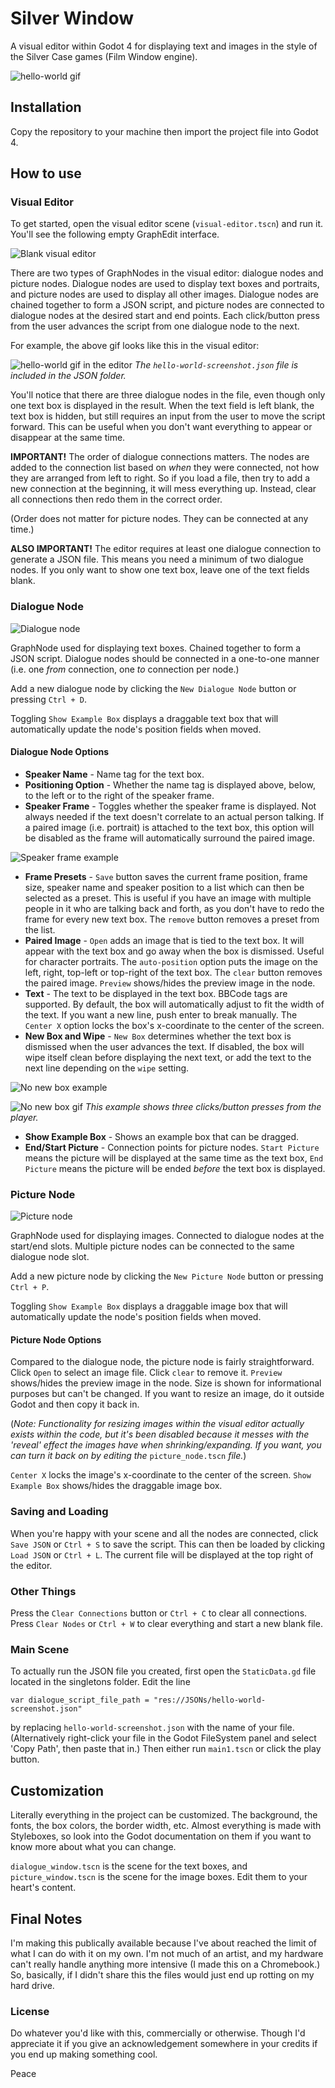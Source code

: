 # Silver Window

A visual editor within Godot 4 for displaying text and images in the style of the Silver Case games (Film Window engine).

![hello-world gif](screenshots/hello-world.gif)

## Installation

Copy the repository to your machine then import the project file into Godot 4.

## How to use

### Visual Editor

To get started, open the visual editor scene (`visual-editor.tscn`) and run it. You'll see the following empty GraphEdit interface.

![Blank visual editor](screenshots/visual-editor-screenshot.png)

There are two types of GraphNodes in the visual editor: dialogue nodes and picture nodes. Dialogue nodes are used to display text boxes and portraits, and picture nodes are used to display all other images. Dialogue nodes are chained together to form a JSON script, and picture nodes are connected to dialogue nodes at the desired start and end points. Each click/button press from the user advances the script from one dialogue node to the next.

For example, the above gif looks like this in the visual editor:

![hello-world gif in the editor](screenshots/hello-world-visual-editor.png)
*The `hello-world-screenshot.json` file is included in the JSON folder.*

You'll notice that there are three dialogue nodes in the file, even though only one text box is displayed in the result. When the text field is left blank, the text box is hidden, but still requires an input from the user to move the script forward. This can be useful when you don't want everything to appear or disappear at the same time.

**IMPORTANT!** The order of dialogue connections matters. The nodes are added to the connection list based on *when* they were connected, not how they are arranged from left to right. So if you load a file, then try to add a new connection at the beginning, it will mess everything up. Instead, clear all connections then redo them in the correct order.

(Order does not matter for picture nodes. They can be connected at any time.)

**ALSO IMPORTANT!** The editor requires at least one dialogue connection to generate a JSON file. This means you need a minimum of two dialogue nodes. If you only want to show one text box, leave one of the text fields blank.

### Dialogue Node

![Dialogue node](screenshots/dialogue-node-example-box.png)

GraphNode used for displaying text boxes. Chained together to form a JSON script. Dialogue nodes should be connected in a one-to-one manner (i.e. one *from* connection, one *to* connection per node.)

Add a new dialogue node by clicking the `New Dialogue Node` button or pressing `Ctrl + D`.

Toggling `Show Example Box` displays a draggable text box that will automatically update the node's position fields when moved.

#### Dialogue Node Options

- **Speaker Name** - Name tag for the text box.
- **Positioning Option** - Whether the name tag is displayed above, below, to the left or to the right of the speaker frame.
- **Speaker Frame** - Toggles whether the speaker frame is displayed. Not always needed if the text doesn't correlate to an actual person talking. If a paired image (i.e. portrait) is attached to the text box, this option will be disabled as the frame will automatically surround the paired image.

![Speaker frame example](screenshots/rgb-chairs.gif)

- **Frame Presets** - `Save` button saves the current frame position, frame size, speaker name and speaker position to a list which can then be selected as a preset. This is useful if you have an image with multiple people in it who are talking back and forth, as you don't have to redo the frame for every new text box. The `remove` button removes a preset from the list.
- **Paired Image** - `Open` adds an image that is tied to the text box. It will appear with the text box and go away when the box is dismissed. Useful for character portraits. The `auto-position` option puts the image on the left, right, top-left or top-right of the text box. The `clear` button removes the paired image. `Preview` shows/hides the preview image in the node.
- **Text** - The text to be displayed in the text box. BBCode tags are supported. By default, the box will automatically adjust to fit the width of the text. If you want a new line, push enter to break manually. The `Center X` option locks the box's x-coordinate to the center of the screen.
- **New Box and Wipe** - `New Box` determines whether the text box is dismissed when the user advances the text. If disabled, the box will wipe itself clean before displaying the next text, or add the text to the next line depending on the `wipe` setting.

![No new box example](screenshots/no-new-box-example.png)

![No new box gif](screenshots/no-new-box-example.gif)
*This example shows three clicks/button presses from the player.*

- **Show Example Box** - Shows an example box that can be dragged.
- **End/Start Picture** - Connection points for picture nodes. `Start Picture` means the picture will be displayed at the same time as the text box, `End Picture` means the picture will be ended *before* the text box is displayed.

### Picture Node

![Picture node](screenshots/picture-node-example-box.png)

GraphNode used for displaying images. Connected to dialogue nodes at the start/end slots. Multiple picture nodes can be connected to the same dialogue node slot.

Add a new picture node by clicking the `New Picture Node` button or pressing `Ctrl + P`.

Toggling `Show Example Box` displays a draggable image box that will automatically update the node's position fields when moved.

#### Picture Node Options

Compared to the dialogue node, the picture node is fairly straightforward. Click `Open` to select an image file. Click `clear` to remove it. `Preview` shows/hides the preview image in the node. Size is shown for informational purposes but can't be changed. If you want to resize an image, do it outside Godot and then copy it back in.

(*Note: Functionality for resizing images within the visual editor actually exists within the code, but it's been disabled because it messes with the 'reveal' effect the images have when shrinking/expanding. If you want, you can turn it back on by editing the* `picture_node.tscn` *file.*)

`Center X` locks the image's x-coordinate to the center of the screen. `Show Example Box` shows/hides the draggable image box.

### Saving and Loading

When you're happy with your scene and all the nodes are connected, click `Save JSON` or `Ctrl + S` to save the script. This can then be loaded by clicking `Load JSON` or `Ctrl + L`. The current file will be displayed at the top right of the editor.

### Other Things

Press the `Clear Connections` button or `Ctrl + C` to clear all connections. Press `Clear Nodes` or `Ctrl + W` to clear everything and start a new blank file.

### Main Scene

To actually run the JSON file you created, first open the `StaticData.gd` file located in the singletons folder. Edit the line

    var dialogue_script_file_path = "res://JSONs/hello-world-screenshot.json"

by replacing `hello-world-screenshot.json` with the name of your file. (Alternatively right-click your file in the Godot FileSystem panel and select 'Copy Path', then paste that in.) Then either run `main1.tscn` or click the play button.

## Customization

Literally everything in the project can be customized. The background, the fonts, the box colors, the border width, etc. Almost everything is made with Styleboxes, so look into the Godot documentation on them if you want to know more about what you can change.

`dialogue_window.tscn` is the scene for the text boxes, and `picture_window.tscn` is the scene for the image boxes. Edit them to your heart's content.

## Final Notes

I'm making this publically available because I've about reached the limit of what I can do with it on my own. I'm not much of an artist, and my hardware can't really handle anything more intensive (I made this on a Chromebook.) So, basically, if I didn't share this the files would just end up rotting on my hard drive.

### License

Do whatever you'd like with this, commercially or otherwise. Though I'd appreciate it if you give an acknowledgement somewhere in your credits if you end up making something cool.

Peace
